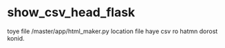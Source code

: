 # show_csv_head_flask
toye file /master/app/html_maker.py 
location file haye csv ro hatmn dorost konid.

